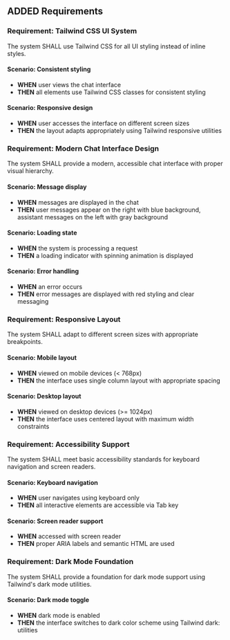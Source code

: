 ## ADDED Requirements

### Requirement: Tailwind CSS UI System
The system SHALL use Tailwind CSS for all UI styling instead of inline styles.

#### Scenario: Consistent styling
- **WHEN** user views the chat interface
- **THEN** all elements use Tailwind CSS classes for consistent styling

#### Scenario: Responsive design
- **WHEN** user accesses the interface on different screen sizes
- **THEN** the layout adapts appropriately using Tailwind responsive utilities

### Requirement: Modern Chat Interface Design
The system SHALL provide a modern, accessible chat interface with proper visual hierarchy.

#### Scenario: Message display
- **WHEN** messages are displayed in the chat
- **THEN** user messages appear on the right with blue background, assistant messages on the left with gray background

#### Scenario: Loading state
- **WHEN** the system is processing a request
- **THEN** a loading indicator with spinning animation is displayed

#### Scenario: Error handling
- **WHEN** an error occurs
- **THEN** error messages are displayed with red styling and clear messaging

### Requirement: Responsive Layout
The system SHALL adapt to different screen sizes with appropriate breakpoints.

#### Scenario: Mobile layout
- **WHEN** viewed on mobile devices (< 768px)
- **THEN** the interface uses single column layout with appropriate spacing

#### Scenario: Desktop layout
- **WHEN** viewed on desktop devices (>= 1024px)
- **THEN** the interface uses centered layout with maximum width constraints

### Requirement: Accessibility Support
The system SHALL meet basic accessibility standards for keyboard navigation and screen readers.

#### Scenario: Keyboard navigation
- **WHEN** user navigates using keyboard only
- **THEN** all interactive elements are accessible via Tab key

#### Scenario: Screen reader support
- **WHEN** accessed with screen reader
- **THEN** proper ARIA labels and semantic HTML are used

### Requirement: Dark Mode Foundation
The system SHALL provide a foundation for dark mode support using Tailwind's dark mode utilities.

#### Scenario: Dark mode toggle
- **WHEN** dark mode is enabled
- **THEN** the interface switches to dark color scheme using Tailwind dark: utilities
